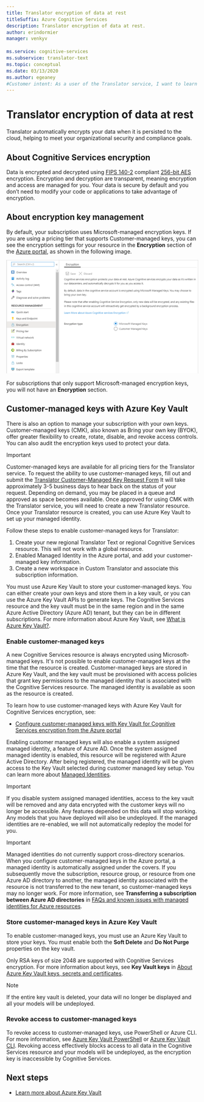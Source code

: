 ```yaml
---
title: Translator encryption of data at rest
titleSuffix: Azure Cognitive Services
description: Translator encryption of data at rest.
author: erindormier
manager: venkyv

ms.service: cognitive-services
ms.subservice: translator-text
ms.topic: conceptual
ms.date: 03/13/2020
ms.author: egeaney
#Customer intent: As a user of the Translator service, I want to learn how encryption at rest works.
---
```


# Translator encryption of data at rest

Translator automatically encrypts your data when it is persisted to the cloud, helping to meet your organizational security and compliance goals.

## About Cognitive Services encryption

Data is encrypted and decrypted using [FIPS 140-2](https://en.wikipedia.org/wiki/FIPS_140-2) compliant [256-bit AES](https://en.wikipedia.org/wiki/Advanced_Encryption_Standard) encryption. Encryption and decryption are transparent, meaning encryption and access are managed for you. Your data is secure by default and you don’t need to modify your code or applications to take advantage of encryption.

## About encryption key management

By default, your subscription uses Microsoft-managed encryption keys. If you are using a pricing tier that supports Customer-managed keys, you can see the encryption settings for your resource in the **Encryption** section of the [Azure portal](https://portal.azure.com), as shown in the following image.

![View Encryption settings](../media/cognitive-services-encryption/encryptionblade.png)

For subscriptions that only support Microsoft-managed encryption keys, you will not have an **Encryption** section.

## Customer-managed keys with Azure Key Vault

There is also an option to manage your subscription with your own keys. Customer-managed keys (CMK), also known as Bring your own key (BYOK), offer greater flexibility to create, rotate, disable, and revoke access controls. You can also audit the encryption keys used to protect your data.

> [!IMPORTANT]
> Customer-managed keys are available for all pricing tiers for the Translator service. To request the ability to use customer-managed keys, fill out and submit the [Translator Customer-Managed Key Request Form](https://aka.ms/cogsvc-cmk) It will take approximately 3-5 business days to hear back on the status of your request. Depending on demand, you may be placed in a queue and approved as space becomes available. Once approved for using CMK with the Translator service, you will need to create a new Translator resource. Once your Translator resource is created, you can use Azure Key Vault to set up your managed identity.

Follow these steps to enable customer-managed keys for Translator:

1. Create your new regional Translator Text or regional Cognitive Services resource. This will not work with a global resource.
2. Enabled Managed Identity in the Azure portal, and add your customer-managed key information.
3. Create a new workspace in Custom Translator and associate this subscription information.

You must use Azure Key Vault to store your customer-managed keys. You can either create your own keys and store them in a key vault, or you can use the Azure Key Vault APIs to generate keys. The Cognitive Services resource and the key vault must be in the same region and in the same Azure Active Directory (Azure AD) tenant, but they can be in different subscriptions. For more information about Azure Key Vault, see [What is Azure Key Vault?](https://docs.microsoft.com/azure/key-vault/key-vault-overview).

### Enable customer-managed keys

A new Cognitive Services resource is always encrypted using Microsoft-managed keys. It's not possible to enable customer-managed keys at the time that the resource is created. Customer-managed keys are stored in Azure Key Vault, and the key vault must be provisioned with access policies that grant key permissions to the managed identity that is associated with the Cognitive Services resource. The managed identity is available as soon as the resource is created.

To learn how to use customer-managed keys with Azure Key Vault for Cognitive Services encryption, see:

- [Configure customer-managed keys with Key Vault for Cognitive Services encryption from the Azure portal](../Encryption/cognitive-services-encryption-keys-portal.md)

Enabling customer managed keys will also enable a system assigned managed identity, a feature of Azure AD. Once the system assigned managed identity is enabled, this resource will be registered with Azure Active Directory. After being registered, the managed identity will be given access to the Key Vault selected during customer managed key setup. You can learn more about [Managed Identities](https://docs.microsoft.com/azure/active-directory/managed-identities-azure-resources/overview).

> [!IMPORTANT]
> If you disable system assigned managed identities, access to the key vault will be removed and any data encrypted with the customer keys will no longer be accessible. Any features depended on this data will stop working. Any models that you have deployed will also be undeployed. If the managed identities are re-enabled, we will not automatically redeploy the model for you.

> [!IMPORTANT]
> Managed identities do not currently support cross-directory scenarios. When you configure customer-managed keys in the Azure portal, a managed identity is automatically assigned under the covers. If you subsequently move the subscription, resource group, or resource from one Azure AD directory to another, the managed identity associated with the resource is not transferred to the new tenant, so customer-managed keys may no longer work. For more information, see **Transferring a subscription between Azure AD directories** in [FAQs and known issues with managed identities for Azure resources](https://docs.microsoft.com/azure/active-directory/managed-identities-azure-resources/known-issues#transferring-a-subscription-between-azure-ad-directories).  

### Store customer-managed keys in Azure Key Vault

To enable customer-managed keys, you must use an Azure Key Vault to store your keys. You must enable both the **Soft Delete** and **Do Not Purge** properties on the key vault.

Only RSA keys of size 2048 are supported with Cognitive Services encryption. For more information about keys, see **Key Vault keys** in [About Azure Key Vault keys, secrets and certificates](https://docs.microsoft.com/azure/key-vault/about-keys-secrets-and-certificates#key-vault-keys).

> [!NOTE]
> If the entire key vault is deleted, your data will no longer be displayed and all your models will be undeployed.

### Revoke access to customer-managed keys

To revoke access to customer-managed keys, use PowerShell or Azure CLI. For more information, see [Azure Key Vault PowerShell](https://docs.microsoft.com/powershell/module/az.keyvault//) or [Azure Key Vault CLI](https://docs.microsoft.com/cli/azure/keyvault). Revoking access effectively blocks access to all data in the Cognitive Services resource and your models will be undeployed, as the encryption key is inaccessible by Cognitive Services.


## Next steps

* [Learn more about Azure Key Vault](https://docs.microsoft.com/azure/key-vault/key-vault-overview)
